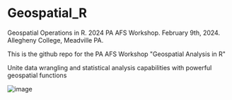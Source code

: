 # Geospatial_R
Geospatial Operations in R. 2024 PA AFS Workshop. 
February 9th, 2024. Allegheny College, Meadville PA.

This is the github repo for the PA AFS Workshop "Geospatial Analysis in R"

Unite data wrangling and statistical analysis capabilities with powerful geospatial functions


![image](https://github.com/FWeco/Geospatial_R/assets/8540710/7636986a-0c61-44e4-aaa1-6a9e0c49d2cc)
